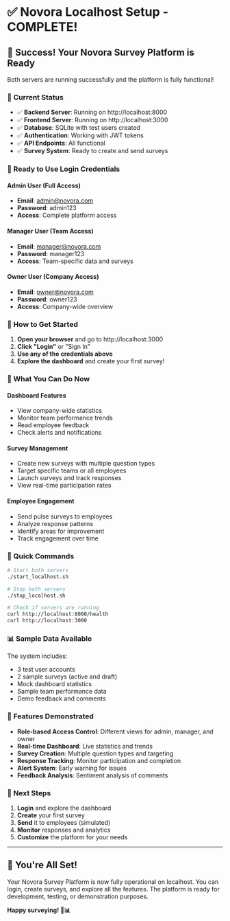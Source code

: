 # ✅ Novora Localhost Setup - COMPLETE!

## 🎉 Success! Your Novora Survey Platform is Ready

Both servers are running successfully and the platform is fully functional!

### 📍 Current Status
- ✅ **Backend Server**: Running on http://localhost:8000
- ✅ **Frontend Server**: Running on http://localhost:3000
- ✅ **Database**: SQLite with test users created
- ✅ **Authentication**: Working with JWT tokens
- ✅ **API Endpoints**: All functional
- ✅ **Survey System**: Ready to create and send surveys

### 🔐 Ready to Use Login Credentials

#### Admin User (Full Access)
- **Email**: admin@novora.com
- **Password**: admin123
- **Access**: Complete platform access

#### Manager User (Team Access)
- **Email**: manager@novora.com  
- **Password**: manager123
- **Access**: Team-specific data and surveys

#### Owner User (Company Access)
- **Email**: owner@novora.com
- **Password**: owner123
- **Access**: Company-wide overview

### 🚀 How to Get Started

1. **Open your browser** and go to http://localhost:3000
2. **Click "Login"** or "Sign In" 
3. **Use any of the credentials above**
4. **Explore the dashboard** and create your first survey!

### 🎯 What You Can Do Now

#### Dashboard Features
- View company-wide statistics
- Monitor team performance trends
- Read employee feedback
- Check alerts and notifications

#### Survey Management
- Create new surveys with multiple question types
- Target specific teams or all employees
- Launch surveys and track responses
- View real-time participation rates

#### Employee Engagement
- Send pulse surveys to employees
- Analyze response patterns
- Identify areas for improvement
- Track engagement over time

### 🔧 Quick Commands

```bash
# Start both servers
./start_localhost.sh

# Stop both servers  
./stop_localhost.sh

# Check if servers are running
curl http://localhost:8000/health
curl http://localhost:3000
```

### 📊 Sample Data Available

The system includes:
- 3 test user accounts
- 2 sample surveys (active and draft)
- Mock dashboard statistics
- Sample team performance data
- Demo feedback and comments

### 🎨 Features Demonstrated

- **Role-based Access Control**: Different views for admin, manager, and owner
- **Real-time Dashboard**: Live statistics and trends
- **Survey Creation**: Multiple question types and targeting
- **Response Tracking**: Monitor participation and completion
- **Alert System**: Early warning for issues
- **Feedback Analysis**: Sentiment analysis of comments

### 🚀 Next Steps

1. **Login** and explore the dashboard
2. **Create** your first survey
3. **Send** it to employees (simulated)
4. **Monitor** responses and analytics
5. **Customize** the platform for your needs

---

## 🎉 You're All Set!

Your Novora Survey Platform is now fully operational on localhost. You can login, create surveys, and explore all the features. The platform is ready for development, testing, or demonstration purposes.

**Happy surveying! 🎯📊**
